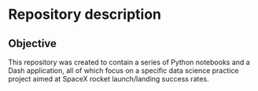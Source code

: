 # Repository description

## Objective

This repository was created to contain a series of Python notebooks and a Dash application, all of which focus on a specific data science practice project aimed at SpaceX rocket launch/landing success rates.
